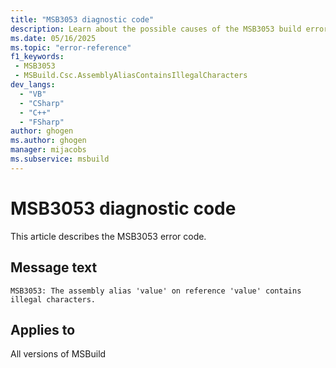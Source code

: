 ```yaml
---
title: "MSB3053 diagnostic code"
description: Learn about the possible causes of the MSB3053 build error, and get troubleshooting tips.
ms.date: 05/16/2025
ms.topic: "error-reference"
f1_keywords:
 - MSB3053
 - MSBuild.Csc.AssemblyAliasContainsIllegalCharacters
dev_langs:
  - "VB"
  - "CSharp"
  - "C++"
  - "FSharp"
author: ghogen
ms.author: ghogen
manager: mijacobs
ms.subservice: msbuild
---
```


# MSB3053 diagnostic code

<!-- :::ErrorDefinitionDescription::: -->
<!-- :::editable-content name="introDescription"::: -->
This article describes the MSB3053 error code.
<!-- :::editable-content-end::: -->

## Message text

<!-- :::editable-content name="messageText"::: -->
`MSB3053: The assembly alias 'value' on reference 'value' contains illegal characters.`
<!-- :::editable-content-end::: -->
<!-- MSB3053: The assembly alias "{1}" on reference "{0}" contains illegal characters. -->

<!-- :::editable-content name="postOutputDescription"::: -->
<!--
{StrBegin="MSB3053: "}
-->
<!-- :::editable-content-end::: -->
<!-- :::ErrorDefinitionDescription-end::: -->

## Applies to

All versions of MSBuild
